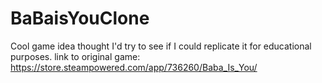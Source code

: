 # BaBaisYouClone
Cool game idea thought I'd try to see if I could replicate it for educational purposes.
link to original game:
https://store.steampowered.com/app/736260/Baba_Is_You/
